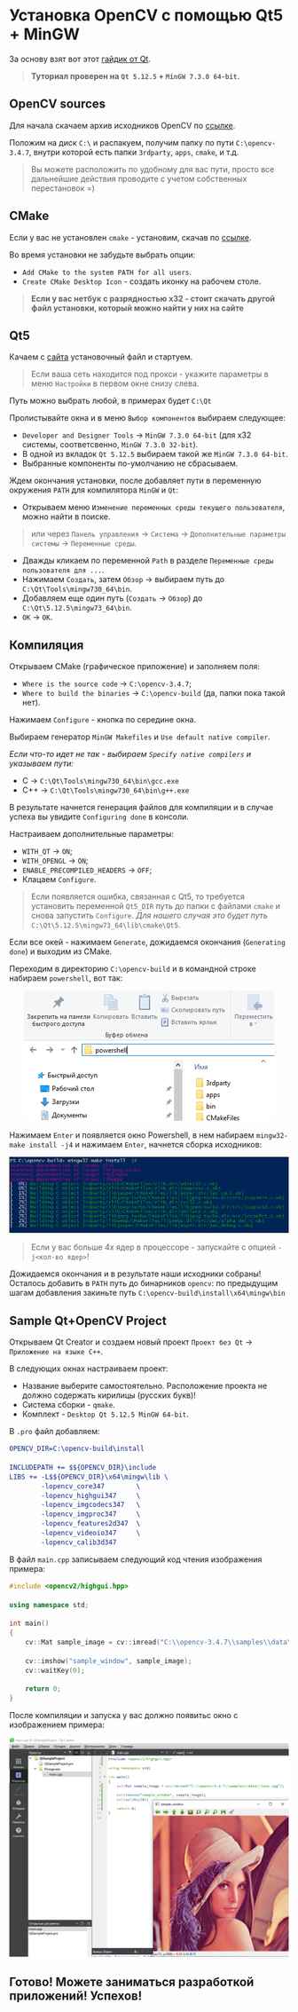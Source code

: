 # Установка OpenCV с помощью Qt5 + MinGW

За основу взят вот этот [гайдик от Qt](https://wiki.qt.io/How_to_setup_Qt_and_openCV_on_Windows).

> **Туториал проверен на `Qt 5.12.5` + `MinGW 7.3.0 64-bit`.**

## OpenCV sources

Для начала скачаем архив исходников OpenCV по [ссылке](https://github.com/opencv/opencv/archive/3.4.7.zip). 

Положим на диск `C:\` и распакуем, получим папку по пути `C:\opencv-3.4.7`, внутри которой есть папки `3rdparty`, `apps`, `cmake`, и т.д.

> Вы можете расположить по удобному для вас пути, просто все дальнейшие действия проводите с учетом собственных перестановок =)

## CMake

Если у вас не установлен `cmake` - установим, скачав по [ссылке](https://github.com/Kitware/CMake/releases/download/v3.16.0-rc1/cmake-3.16.0-rc1-win64-x64.msi).

Во время установки не забудьте выбрать опции:
- `Add CMake to the system PATH for all users`.
- `Create CMake Desktop Icon` - создать иконку на рабочем столе.

> **Если у вас нетбук с разрядностью х32 - стоит скачать другой файл установки, который можно найти у них на сайте**

## Qt5

Качаем с [сайта](https://www.qt.io/download-qt-installer) установочный файл и стартуем.

> Если ваша сеть находится под прокси - укажите параметры в меню `Настройки` в первом окне снизу слева.

Путь можно выбрать любой, в примерах будет `C:\Qt`

Пролистывайте окна и в меню `Выбор компонентов` выбираем следующее:
- `Developer and Designer Tools` -> `MinGW 7.3.0 64-bit` (для x32 системы, соответсвенно, `MinGW 7.3.0 32-bit`).
- В одной из вкладок `Qt 5.12.5` выбираем такой же `MinGW 7.3.0 64-bit`.
- Выбранные компоненты по-умолчанию не сбрасываем.

Ждем окончания установки, после добавляет пути в переменную окружения `PATH` для компилятора `MinGW` и `Qt`:
- Открываем меню `Изменение переменных среды текущего пользователя`, можно найти в поиске.
> или через `Панель управления` -> `Система` -> `Дополнительные параметры системы` -> `Переменные среды`.
- Дважды кликаем по переменной `Path` в разделе `Переменные среды пользователя для ...`.
- Нажимаем `Создать`, затем `Обзор` -> выбираем путь до `C:\Qt\Tools\mingw730_64\bin`.
- Добавляем еще один путь (`Создать` -> `Обзор`) до `С:\Qt\5.12.5\mingw73_64\bin`.
- `OK` -> `OK`.

## Компиляция

Открываем CMake (графическое приложение) и заполняем поля:
- `Where is the source code` -> `C:\opencv-3.4.7`;
- `Where to build the binaries` -> `C:\opencv-build` (да, папки пока такой нет).

Нажимаем `Configure` - кнопка по середине окна.

Выбираем генератор `MinGW Makefiles` и `Use default native compiler`.

*Если что-то идет не так - выбираем `Specify native compilers` и указываем пути:*
- С -> `C:\Qt\Tools\mingw730_64\bin\gcc.exe`
- С++ -> `C:\Qt\Tools\mingw730_64\bin\g++.exe`

В результате начнется генерация файлов для компиляции и в случае успеха вы увидите `Configuring done` в консоли.

Настраиваем дополнительные параметры:
- `WITH_QT` -> `ON`;
- `WITH_OPENGL` -> `ON`;
- `ENABLE_PRECOMPILED_HEADERS` -> `OFF`;
- Клацаем `Configure`.

> Если появляется ошибка, связанная с Qt5, то требуется установить переменной `Qt5_DIR` путь до папки с файлами `cmake` и снова запустить `Configure`. *Для нашего случая это будет путь* `С:\Qt\5.12.5\mingw73_64\lib\cmake\Qt5`.

Если все окей - нажимаем `Generate`, дожидаемся окончания (`Generating done`) и выходим из CMake.

Переходим в директорию `C:\opencv-build` и в командной строке набираем `powershell`, вот так:
<p align="center">
<img src="qt_opencv_mingw/powershell.png">
</p>

Нажимаем `Enter` и появляется окно Powershell, в нем набираем `mingw32-make install -j4` и нажимаем `Enter`, начнется сборка исходников:
<p align="center">
<img src="qt_opencv_mingw/make.png">
</p>

> Если у вас больше 4х ядер в процессоре - запускайте с опцией `-j<кол-во ядер>`!

Дожидаемся окончания и в результате наши исходники собраны! Осталось добавить в `PATH` путь до бинарников `opencv`: по предыдущим шагам добавления закиньте путь `C:\opencv-build\install\x64\mingw\bin` 

## Sample Qt+OpenCV Project

Открываем Qt Creator и создаем новый проект `Проект без Qt` -> `Приложение на языке С++`.

В следующих окнах настраиваем проект:
- Название выберите самостоятельно. Расположение проекта не должно содержать кирилицы (русских букв)!
- Система сборки - `qmake`.
- Комплект - `Desktop Qt 5.12.5 MinGW 64-bit`.

В `.pro` файл добавляем:
```CMake
OPENCV_DIR=C:\opencv-build\install

INCLUDEPATH += $${OPENCV_DIR}\include
LIBS += -L$${OPENCV_DIR}\x64\mingw\lib \
        -lopencv_core347        \
        -lopencv_highgui347     \
        -lopencv_imgcodecs347   \
        -lopencv_imgproc347     \
        -lopencv_features2d347  \
        -lopencv_videoio347     \
        -lopencv_calib3d347
```

В файл `main.cpp` записываем следующий код чтения изображения примера:
```cpp
#include <opencv2/highgui.hpp>

using namespace std;

int main()
{
    cv::Mat sample_image = cv::imread("C:\\opencv-3.4.7\\samples\\data\\lena.jpg");

    cv::imshow("sample_window", sample_image);
    cv::waitKey(0);

    return 0;
}
```

После компиляции и запуска у вас должно появитьс окно с изображением примера:
<p align="center">
<img src="qt_opencv_mingw/sample.png">
</p>

## Готово! Можете заниматься разработкой приложений! Успехов!
